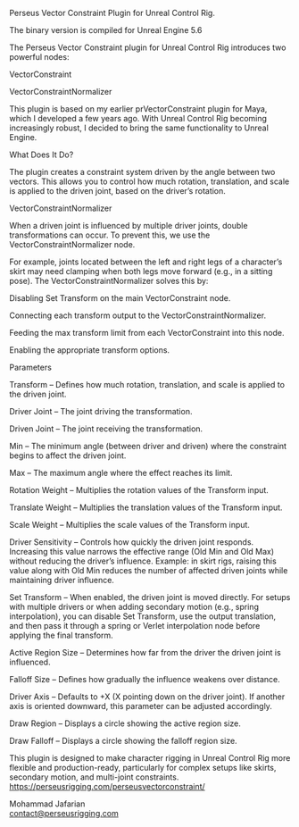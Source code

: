 Perseus Vector Constraint Plugin for Unreal Control Rig.

The binary version is compiled for Unreal Engine 5.6


The Perseus Vector Constraint plugin for Unreal Control Rig introduces two powerful nodes:

VectorConstraint

VectorConstraintNormalizer

This plugin is based on my earlier prVectorConstraint plugin for Maya, which I developed a few years ago. With Unreal Control Rig becoming increasingly robust, I decided to bring the same functionality to Unreal Engine.

What Does It Do?

The plugin creates a constraint system driven by the angle between two vectors. This allows you to control how much rotation, translation, and scale is applied to the driven joint, based on the driver’s rotation.

VectorConstraintNormalizer

When a driven joint is influenced by multiple driver joints, double transformations can occur. To prevent this, we use the VectorConstraintNormalizer node.

For example, joints located between the left and right legs of a character’s skirt may need clamping when both legs move forward (e.g., in a sitting pose). The VectorConstraintNormalizer solves this by:

Disabling Set Transform on the main VectorConstraint node.

Connecting each transform output to the VectorConstraintNormalizer.

Feeding the max transform limit from each VectorConstraint into this node.

Enabling the appropriate transform options.

Parameters

Transform – Defines how much rotation, translation, and scale is applied to the driven joint.

Driver Joint – The joint driving the transformation.

Driven Joint – The joint receiving the transformation.

Min – The minimum angle (between driver and driven) where the constraint begins to affect the driven joint.

Max – The maximum angle where the effect reaches its limit.

Rotation Weight – Multiplies the rotation values of the Transform input.

Translate Weight – Multiplies the translation values of the Transform input.

Scale Weight – Multiplies the scale values of the Transform input.

Driver Sensitivity – Controls how quickly the driven joint responds. Increasing this value narrows the effective range (Old Min and Old Max) without reducing the driver’s influence. Example: in skirt rigs, raising this value along with Old Min reduces the number of affected driven joints while maintaining driver influence.

Set Transform – When enabled, the driven joint is moved directly. For setups with multiple drivers or when adding secondary motion (e.g., spring interpolation), you can disable Set Transform, use the output translation, and then pass it through a spring or Verlet interpolation node before applying the final transform.

Active Region Size – Determines how far from the driver the driven joint is influenced.

Falloff Size – Defines how gradually the influence weakens over distance.

Driver Axis – Defaults to +X (X pointing down on the driver joint). If another axis is oriented downward, this parameter can be adjusted accordingly.

Draw Region – Displays a circle showing the active region size.

Draw Falloff – Displays a circle showing the falloff region size.

This plugin is designed to make character rigging in Unreal Control Rig more flexible and production-ready, particularly for complex setups like skirts, secondary motion, and multi-joint constraints.
https://perseusrigging.com/perseusvectorconstraint/

Mohammad Jafarian  
contact@perseusrigging.com
